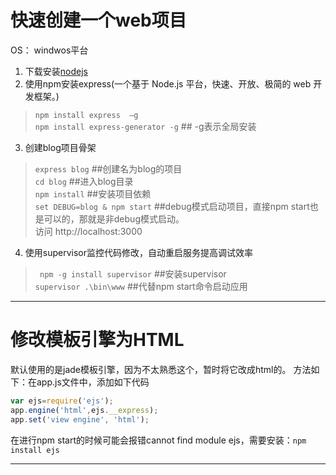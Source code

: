 # 快速创建一个web项目
OS： windwos平台  
1. 下载安装[nodejs](http://nodejs.cn/download/)
2. 使用npm安装express(一个基于 Node.js 平台，快速、开放、极简的 web 开发框架。)  
> `npm install express  –g`   
> `npm install express-generator -g`  ## -g表示全局安装
   
3. 创建blog项目骨架  
> `express blog` ##创建名为blog的项目  
> `cd blog`      ##进入blog目录  
> `npm install`  ##安装项目依赖   
> `set DEBUG=blog & npm start`  ##debug模式启动项目，直接npm start也是可以的，那就是非debug模式启动。  
> 访问 http://localhost:3000   

4. 使用supervisor监控代码修改，自动重启服务提高调试效率  
> ` npm -g install supervisor`  ##安装supervisor  
> `supervisor .\bin\www`  ##代替npm start命令启动应用  

--- 

# 修改模板引擎为HTML
默认使用的是jade模板引擎，因为不太熟悉这个，暂时将它改成html的。
方法如下：在app.js文件中，添加如下代码
```javascript
var ejs=require('ejs');
app.engine('html',ejs.__express);
app.set('view engine', 'html');
```
在进行npm start的时候可能会报错cannot find module ejs，需要安装：`npm install ejs`  

---
